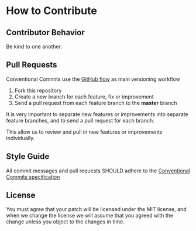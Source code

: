 # How to Contribute

## Contributor Behavior

Be kind to one another.

## Pull Requests

Conventional Commits use the [GitHub flow](https://guides.github.com/introduction/flow/) as main versioning workflow

1. Fork this repository
2. Create a new branch for each feature, fix or improvement
3. Send a pull request from each feature branch to the **master** branch

It is very important to separate new features or improvements into separate feature branches, and to send a
pull request for each branch.

This allow us to review and pull in new features or improvements individually.

## Style Guide

All commit messages and pull requests SHOULD adhere to the [Conventional Commits specification](https://conventionalcommits.org/)

## License

You must agree that your patch will be licensed under the MIT license, and when we change the license we will assume that you agreed with the change unless you object to the changes in time.